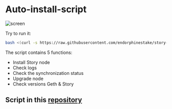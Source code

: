 # Auto-install-script

![screen](https://github.com/user-attachments/assets/3bb0bcad-9345-4e47-a571-1ca6873b51e2)

Try to run it:
```bash
bash <(curl -s https://raw.githubusercontent.com/endorphinestake/story-protocol/refs/heads/main/auto-install-script.sh)
```
The script contains 5 functions:
- Install Story node
- Check logs
- Check the synchronization status
- Upgrade node
- Check versions Geth & Story

## Script in this [repository](https://github.com/endorphinestake/story-protocol/blob/main/auto-install-script.sh)

